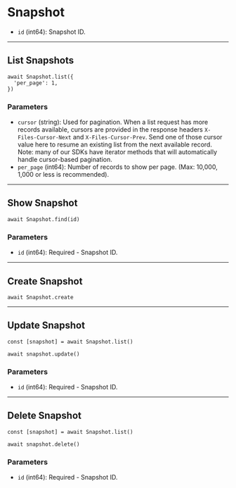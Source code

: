 # Snapshot

* `id` (int64): Snapshot ID.

---

## List Snapshots

```
await Snapshot.list({
  'per_page': 1,
})
```


### Parameters

* `cursor` (string): Used for pagination.  When a list request has more records available, cursors are provided in the response headers `X-Files-Cursor-Next` and `X-Files-Cursor-Prev`.  Send one of those cursor value here to resume an existing list from the next available record.  Note: many of our SDKs have iterator methods that will automatically handle cursor-based pagination.
* `per_page` (int64): Number of records to show per page.  (Max: 10,000, 1,000 or less is recommended).

---

## Show Snapshot

```
await Snapshot.find(id)
```


### Parameters

* `id` (int64): Required - Snapshot ID.

---

## Create Snapshot

```
await Snapshot.create
```


---

## Update Snapshot

```
const [snapshot] = await Snapshot.list()

await snapshot.update()
```

### Parameters

* `id` (int64): Required - Snapshot ID.


---

## Delete Snapshot

```
const [snapshot] = await Snapshot.list()

await snapshot.delete()
```

### Parameters

* `id` (int64): Required - Snapshot ID.

